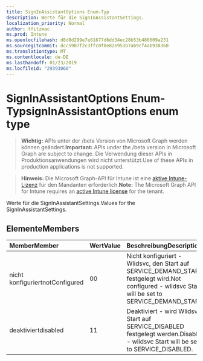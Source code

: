 ```yaml
---
title: SignInAssistantOptions Enum-Typ
description: Werte für die SignInAssistantSettings.
localization_priority: Normal
author: tfitzmac
ms.prod: Intune
ms.openlocfilehash: d8d8d299e7e61677d6dd34ec28b53b486609a231
ms.sourcegitcommit: dcc5907f2c3ffc0f0e82e953b7ab9cf4ab938360
ms.translationtype: MT
ms.contentlocale: de-DE
ms.lasthandoff: 01/23/2019
ms.locfileid: "29393060"
---
```

# <a name="signinassistantoptions-enum-type"></a><span data-ttu-id="4df75-103">SignInAssistantOptions Enum-Typ</span><span class="sxs-lookup"><span data-stu-id="4df75-103">signInAssistantOptions enum type</span></span>

> <span data-ttu-id="4df75-104">**Wichtig:** APIs unter der /beta Version von Microsoft Graph werden können geändert.</span><span class="sxs-lookup"><span data-stu-id="4df75-104">**Important:** APIs under the /beta version in Microsoft Graph are subject to change.</span></span> <span data-ttu-id="4df75-105">Die Verwendung dieser APIs in Produktionsanwendungen wird nicht unterstützt.</span><span class="sxs-lookup"><span data-stu-id="4df75-105">Use of these APIs in production applications is not supported.</span></span>

> <span data-ttu-id="4df75-106">**Hinweis:** Die Microsoft Graph-API für Intune ist eine [aktive Intune-Lizenz](https://go.microsoft.com/fwlink/?linkid=839381) für den Mandanten erforderlich.</span><span class="sxs-lookup"><span data-stu-id="4df75-106">**Note:** The Microsoft Graph API for Intune requires an [active Intune license](https://go.microsoft.com/fwlink/?linkid=839381) for the tenant.</span></span>

<span data-ttu-id="4df75-107">Werte für die SignInAssistantSettings.</span><span class="sxs-lookup"><span data-stu-id="4df75-107">Values for the SignInAssistantSettings.</span></span>

## <a name="members"></a><span data-ttu-id="4df75-108">Elemente</span><span class="sxs-lookup"><span data-stu-id="4df75-108">Members</span></span>
|<span data-ttu-id="4df75-109">Member</span><span class="sxs-lookup"><span data-stu-id="4df75-109">Member</span></span>|<span data-ttu-id="4df75-110">Wert</span><span class="sxs-lookup"><span data-stu-id="4df75-110">Value</span></span>|<span data-ttu-id="4df75-111">Beschreibung</span><span class="sxs-lookup"><span data-stu-id="4df75-111">Description</span></span>|
|:---|:---|:---|
|<span data-ttu-id="4df75-112">nicht konfiguriert</span><span class="sxs-lookup"><span data-stu-id="4df75-112">notConfigured</span></span>|<span data-ttu-id="4df75-113">0</span><span class="sxs-lookup"><span data-stu-id="4df75-113">0</span></span>|<span data-ttu-id="4df75-114">Nicht konfiguriert - Wlidsvc, den Start auf SERVICE_DEMAND_START festgelegt wird.</span><span class="sxs-lookup"><span data-stu-id="4df75-114">Not configured - wlidsvc Start will be set to SERVICE_DEMAND_START.</span></span>|
|<span data-ttu-id="4df75-115">deaktiviert</span><span class="sxs-lookup"><span data-stu-id="4df75-115">disabled</span></span>|<span data-ttu-id="4df75-116">1</span><span class="sxs-lookup"><span data-stu-id="4df75-116">1</span></span>|<span data-ttu-id="4df75-117">Deaktiviert - wird Wlidsvc Start auf SERVICE_DISABLED festgelegt werden.</span><span class="sxs-lookup"><span data-stu-id="4df75-117">Disabled - wlidsvc Start will be set to SERVICE_DISABLED.</span></span>|




